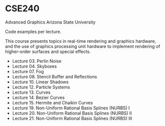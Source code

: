# CSE240
Advanced Graphics
Arizona State University

Code examples per lecture.

This course presents topics in real-time rendering and graphics hardware, and the use of graphics processing unit hardware to implement rendering of higher-order surfaces and special effects.

<ul>
  <li>Lecture 03. Perlin Noise</li>
  <li>Lecture 04. Skyboxes</li>
  <li>Lecture 07. Fog</li>
  <li>Lecture 08. Stencil Buffer and Reflections</li>
  <li>Lecture 10. Linear Shadows</li>
  <li>Lecture 12. Particle Systems</li>
  <li>Lecture 13. Curves</li>
  <li>Lecture 14. Bezier Curves</li>
  <li>Lecture 15. Hermite and Chaikin Curves</li>
  <li>Lecture 19. Non-Uniform Rational Basis Splines (NURBS) I</li>
  <li>Lecture 20. Non-Uniform Rational Basis Splines (NURBS) II</li>
  <li>Lecture 21. Non-Uniform Rational Basis Splines (NURBS) III</li>
</ul>
